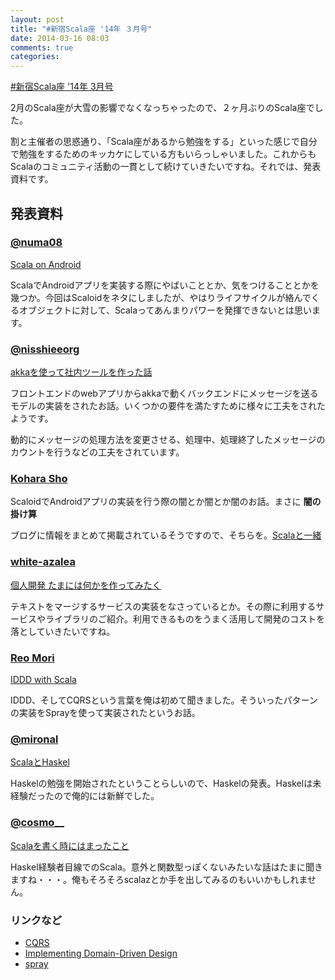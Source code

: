 ```yaml
---
layout: post
title: "#新宿Scala座 '14年 ３月号"
date: 2014-03-16 08:03
comments: true
categories: 
---
```


[#新宿Scala座 '14年 3月号](http://www.zusaar.com/event/3997003)

2月のScala座が大雪の影響でなくなっちゃったので、２ヶ月ぶりのScala座でした。


割と主催者の思惑通り、「Scala座があるから勉強をする」といった感じで自分で勉強をするためのキッカケにしている方もいらっしゃいました。これからもScalaのコミュニティ活動の一貫として続けていきたいですね。それでは、発表資料です。

## 発表資料

### [@numa08](https://twitter.com/numa08)

[Scala on Android](http://numa08.github.io/scala_za_data/8th/numa08/#0)

ScalaでAndroidアプリを実装する際にやばいこととか、気をつけることとかを幾つか。今回はScaloidをネタにしましたが、やはりライフサイクルが絡んでくるオブジェクトに対して、Scalaってあんまりパワーを発揮できないとは思います。

### [@nisshieeorg](https://twitter.com/nisshieeorg)

[akkaを使って社内ツールを作った話](http://nisshiee.github.io/work/slide/20140315/#/)

フロントエンドのwebアプリからakkaで動くバックエンドにメッセージを送るモデルの実装をされたお話。いくつかの要件を満たすために様々に工夫をされたようです。

動的にメッセージの処理方法を変更させる、処理中、処理終了したメッセージのカウントを行うなどの工夫をされています。

### [Kohara Sho](https://www.facebook.com/kohachori)

ScaloidでAndroidアプリの実装を行う際の闇とか闇とか闇のお話。まさに **闇の掛け算**

ブログに情報をまとめて掲載されているそうですので、そちらを。[Scalaと一緒](http://shoscala.hatenablog.com/)

### [white-azalea](http://white-azalea.hatenablog.jp/)

[個人開発 たまには何かを作ってみたく](http://numa08.github.io/scala_za_data/8th/yoshii/#/)

テキストをマージするサービスの実装をなさっているとか。その際に利用するサービスやライブラリのご紹介。利用できるものをうまく活用して開発のコストを落としていきたいですね。

### [Reo Mori](https://www.facebook.com/reoring)

[IDDD with Scala](http://www.slideshare.net/reoring/scala2014315-32344532#)

IDDD、そしてCQRSという言葉を俺は初めて聞きました。そういったパターンの実装をSprayを使って実装されたというお話。

### [@mironal](https://twitter.com/mironal)

[ScalaとHaskel](http://mironal.github.io/slides/2014-03-15/scala/index.html#0)

Haskelの勉強を開始されたということらしいので、Haskelの発表。Haskelは未経験だったので俺的には新鮮でした。

### [@cosmo__](https://twitter.com/cosmo__)

[Scalaを書く時にはまったこと](http://www.slideshare.net/cosmo0920/scala2014-3)

Haskel経験者目線でのScala。意外と関数型っぽくないみたいな話はたまに聞きますね・・・。俺もそろそろscalazとか手を出してみるのもいいかもしれません。

### リンクなど

 - [CQRS](http://itpro.nikkeibp.co.jp/article/COLUMN/20140127/532413/)
 - [Implementing Domain-Driven Design](http://www.amazon.co.jp/Implementing-Domain-Driven-Design-Vaughn-Vernon/dp/0321834577)
 - [spray](http://spray.io/)